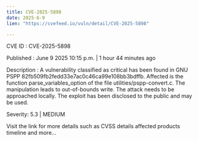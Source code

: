 ```yaml
---
title: CVE-2025-5898
date: 2025-6-9
lien: "https://cvefeed.io/vuln/detail/CVE-2025-5898"

---
```


CVE ID : CVE-2025-5898

Published :  June 9
2025
10:15 p.m. | 1 hour
44 minutes ago

Description : A vulnerability classified as critical has been found in GNU PSPP 82fb509fb2fedd33e7ac0c46ca99e108bb3bdffb. Affected is the function parse_variables_option of the file utilities/pspp-convert.c. The manipulation leads to out-of-bounds write. The attack needs to be approached locally. The exploit has been disclosed to the public and may be used.

Severity: 5.3 | MEDIUM

Visit the link for more details
such as CVSS details
affected products
timeline
and more...
